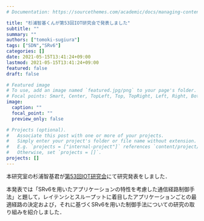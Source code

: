 ```yaml
---
# Documentation: https://sourcethemes.com/academic/docs/managing-content/

title: "杉浦智基くんが第53回IOT研究会で発表しました"
subtitle: ""
summary: ""
authors: ["tomoki-sugiura"]
tags: ["SDN","SRv6"]
categories: []
date: 2021-05-15T13:41:24+09:00
lastmod: 2021-05-15T13:41:24+09:00
featured: false
draft: false

# Featured image
# To use, add an image named `featured.jpg/png` to your page's folder.
# Focal points: Smart, Center, TopLeft, Top, TopRight, Left, Right, BottomLeft, Bottom, BottomRight.
image:
  caption: ""
  focal_point: ""
  preview_only: false

# Projects (optional).
#   Associate this post with one or more of your projects.
#   Simply enter your project's folder or file name without extension.
#   E.g. `projects = ["internal-project"]` references `content/project/deep-learning/index.md`.
#   Otherwise, set `projects = []`.
projects: []
---
```


本研究室の杉浦智基君が[第53回IOT研究会](https://www.iot.ipsj.or.jp/meeting/53-program/)にて研究発表をしました．

本発表では「SRv6を用いたアプリケーションの特性を考慮した通信経路制御手法」と題して，レイテンシとスループットに着目したアプリケーションごとの最適経路の決定および，それに基づくSRv6を用いた制御手法についての研究の取り組みを紹介しました．
